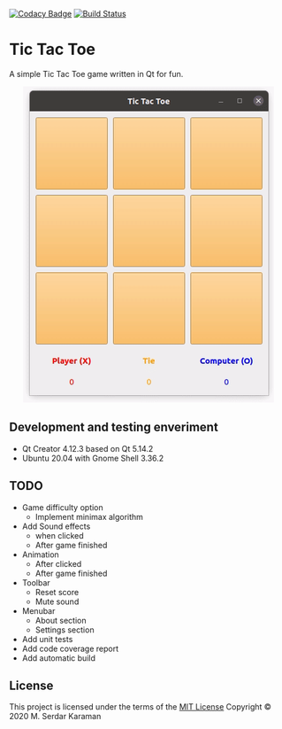 [![Codacy Badge](https://api.codacy.com/project/badge/Grade/d091e093da134620982d193335c02063)](https://app.codacy.com/manual/Mavrikant/TicTacToe?utm_source=github.com&utm_medium=referral&utm_content=Mavrikant/TicTacToe&utm_campaign=Badge_Grade_Dashboard)
[![Build Status](https://travis-ci.org/Mavrikant/TicTacToe.svg?branch=master)](https://travis-ci.org/Mavrikant/TicTacToe)

# Tic Tac Toe

A simple Tic Tac Toe game written in Qt for fun.

<p align="center">
  <img src="images/v1.gif">
</p>

## Development and testing enveriment

* Qt Creator 4.12.3 based on Qt 5.14.2
* Ubuntu 20.04 with Gnome Shell 3.36.2

## TODO

* Game difficulty option
  * Implement minimax algorithm
* Add Sound effects
  * when clicked
  * After game finished
* Animation
  * After clicked
  * After game finished
* Toolbar
  * Reset score
  * Mute sound
* Menubar
  * About section
  * Settings section
* Add unit tests
* Add code coverage report
* Add automatic build

## License

This project is licensed under the terms of the  [MIT License](https://choosealicense.com/licenses/mit/)
Copyright © 2020 M. Serdar Karaman
